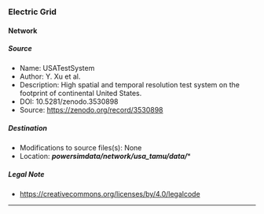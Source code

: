 ### Electric Grid
#### Network
##### Source
* Name: USATestSystem
* Author: Y. Xu et al.
* Description: High spatial and temporal resolution test system on the footprint of continental United States.
* DOI: 10.5281/zenodo.3530898
* Source: https://zenodo.org/record/3530898

##### Destination
* Modifications to source files(s): None
* Location: ***powersimdata/network/usa_tamu/data/****

##### Legal Note
* https://creativecommons.org/licenses/by/4.0/legalcode

---
